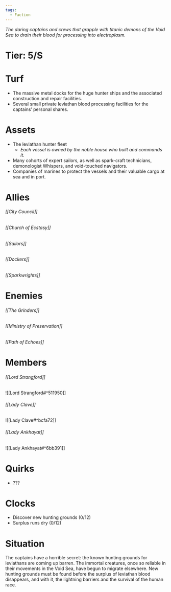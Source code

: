 ```yaml
---
tags:
  - Faction
---
```

*The daring captains and crews that grapple with titanic demons of the Void Sea to drain their blood for processing into electroplasm.*
# Tier: 5/S
# Turf
- The massive metal docks for the huge hunter ships and the associated construction and repair facilities. 
- Several small private leviathan blood processing facilities for the captains’ personal shares.
# Assets
- The leviathan hunter fleet 
	- *Each vessel is owned by the noble house who built and commands it.*
- Many cohorts of expert sailors, as well as spark-craft technicians, demonologist Whispers, and void-touched navigators. 
- Companies of marines to protect the vessels and their valuable cargo at sea and in port.
# Allies
###### [[City Council]]
###### [[Church of Ecstasy]]
###### [[Sailors]]
###### [[Dockers]]
###### [[Sparkwrights]]
# Enemies
###### [[The Grinders]]
###### [[Ministry of Preservation]]
###### [[Path of Echoes]]
# Members
###### [[Lord Strangford]]
![[Lord Strangford#^511950]] 
###### [[Lady Clave]]
![[Lady Clave#^bcfa72]]
###### [[Lady Ankhayat]]
![[Lady Ankhayat#^6bb391]]
# Quirks
- ???
# Clocks
- Discover new hunting grounds (0/12)
- Surplus runs dry (0/12)
# Situation
The captains have a horrible secret: the known hunting grounds for leviathans are coming up barren. The immortal creatures, once so reliable in their movements in the Void Sea, have begun to migrate elsewhere. New hunting grounds must be found before the surplus of leviathan blood disappears, and with it, the lightning barriers and the survival of the human race.